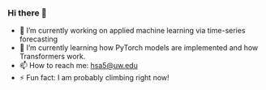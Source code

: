 ### Hi there 👋
- 🔭 I’m currently working on applied machine learning via time-series forecasting
- 🌱 I’m currently learning how PyTorch models are implemented and how Transformers work.
- 📫 How to reach me: hsa5@uw.edu
- ⚡ Fun fact: I am probably climbing right now!
<!--
**hunterA-ai/hunterA-ai** is a ✨ _special_ ✨ repository because its `README.md` (this file) appears on your GitHub profile.

- 🔭 I’m currently working on applied machine learning via time-series forecasting
- 🌱 I’m currently learning how PyTorch models are implemented and how Transformers work.
- 📫 How to reach me: hsa5@uw.edu
- ⚡ Fun fact: I am probably climbing right now!
-->
